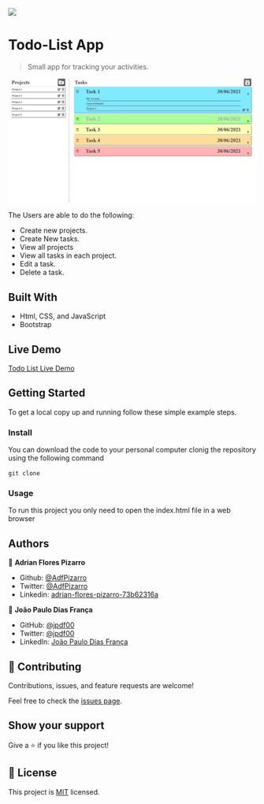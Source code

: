 ![](https://img.shields.io/badge/Microverse-blueviolet)

# Todo-List App
> Small app for tracking your activities.

![screenshot](./imgs/app_screenshot.png)

The Users are able to do the following:
 - Create new projects.
 - Create New tasks.
 - View all projects
 - View all tasks in each project.
 - Edit a task.
 - Delete a task.


## Built With

- Html, CSS, and JavaScript
- Bootstrap

## Live Demo

[Todo List Live Demo](https://jpdf00.github.io/todo-list/)

## Getting Started


To get a local copy up and running follow these simple example steps.

### Install

You can download the code to your personal computer clonig the repository using the following command

```
git clone

```

### Usage

To run this project you only need to open the index.html file in a web browser

## Authors

👤 **Adrian Flores Pizarro**

- Github: [@AdfPizarro](https://github.com/AdfPizarro)
- Twitter: [@AdfPizarro](https://twitter.com/adfpizarro)
- Linkedin: [adrian-flores-pizarro-73b62316a](https://www.linkedin.com/in/adrian-flores-pizarro-73b62316a/)

👤 **João Paulo Dias França**

- GitHub: [@jpdf00](https://github.com/jpdf00)
- Twitter: [@jpdf00](https://twitter.com/jpdf00)
- LinkedIn: [João Paulo Dias França](https://www.linkedin.com/in/jpdf00/)

## 🤝 Contributing

Contributions, issues, and feature requests are welcome!

Feel free to check the [issues page](https://github.com/AdfPizarro/todo-list/issues).

## Show your support

Give a ⭐️ if you like this project!



## 📝 License

This project is [MIT](./LICENSE) licensed.
